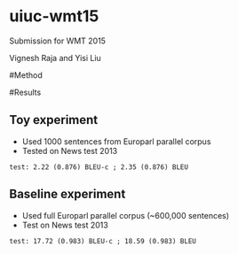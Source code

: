 # uiuc-wmt15
Submission for WMT 2015

Vignesh Raja and Yisi Liu

#Method

#Results


## Toy experiment

- Used 1000 sentences from Europarl parallel corpus
- Tested on News test 2013

```
test: 2.22 (0.876) BLEU-c ; 2.35 (0.876) BLEU
``` 

## Baseline experiment

- Used full Europarl parallel corpus (~600,000 sentences) 
- Test on News test 2013 

```
test: 17.72 (0.983) BLEU-c ; 18.59 (0.983) BLEU
```


